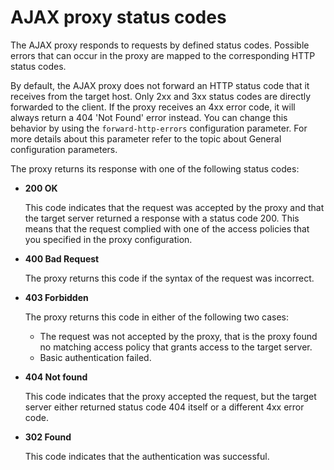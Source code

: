 # AJAX proxy status codes

The AJAX proxy responds to requests by defined status codes. Possible errors that can occur in the proxy are mapped to the corresponding HTTP status codes.

By default, the AJAX proxy does not forward an HTTP status code that it receives from the target host. Only 2xx and 3xx status codes are directly forwarded to the client. If the proxy receives an 4xx error code, it will always return a 404 'Not Found' error instead. You can change this behavior by using the `forward-http-errors` configuration parameter. For more details about this parameter refer to the topic about General configuration parameters.

The proxy returns its response with one of the following status codes:

-   **200 OK**

    This code indicates that the request was accepted by the proxy and that the target server returned a response with a status code 200. This means that the request complied with one of the access policies that you specified in the proxy configuration.

-   **400 Bad Request**

    The proxy returns this code if the syntax of the request was incorrect.

-   **403 Forbidden**

    The proxy returns this code in either of the following two cases:

    -   The request was not accepted by the proxy, that is the proxy found no matching access policy that grants access to the target server.
    -   Basic authentication failed.
-   **404 Not found**

    This code indicates that the proxy accepted the request, but the target server either returned status code 404 itself or a different 4xx error code.

-   **302 Found**

    This code indicates that the authentication was successful.



